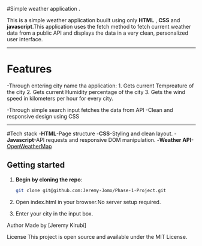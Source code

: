 #Simple weather application .


This is a simple weather application buuilt using only **HTML** , **CSS** and **javascript**.This application uses the fetch method to fetch current weather data from a public API and displays the data in a very clean, personalized user interface.

---

# Features

-Through entering city name tha application:
    1. Gets current Tempreature of the city
    2. Gets current Humidity percentage of the city
    3. Gets the wind speed in kilometers per hour for every city.

-Through simple search input fetches the data from API
-Clean and responsive design using CSS

---

#Tech stack
-**HTML**-Page structure
-**CSS**-Styling and clean layout.
-**Javascript**-API requests and responsive DOM manipulation.
-**Weather API**-[OpenWeatherMap](https://api.openweathermap.org/data/2.5/weather?q=${cityName}&appid=${apiKey}&units=metric)

## Getting started

1. **Begin by cloning the repo**:
   ```bash
   git clone git@github.com:Jeremy-Jomo/Phase-1-Project.git

2. Open index.html in your browser.No server setup required.

3. Enter your city in the input box.


Author
Made by [Jeremy Kirubi]

License
This project is open source and available under the MIT License.

